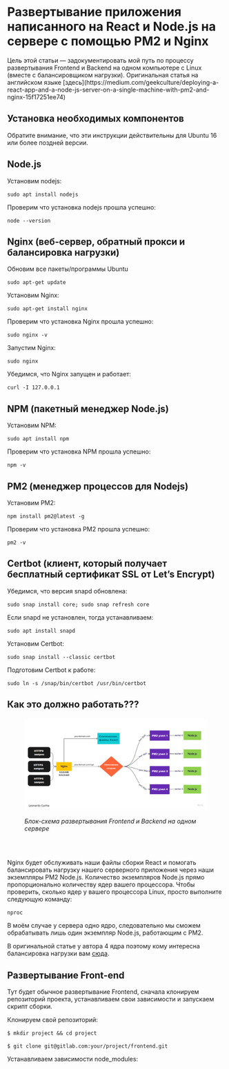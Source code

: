 <h1>Развертывание приложения написанного на React и Node.js на сервере с помощью PM2 и Nginx</h1>
Цель этой статьи — задокументировать мой путь по процессу развертывания Frontend и Backend на одном компьютере с Linux (вместе с балансировщиком нагрузки).
Оригинальная статья на английском языке [здесь](https://medium.com/geekculture/deploying-a-react-app-and-a-node-js-server-on-a-single-machine-with-pm2-and-nginx-15f17251ee74)

<h2 style="backgroud-color: #BFEBED">Установка необходимых компонентов</h2>
Обратите внимание, что эти инструкции действительны для Ubuntu 16 или более поздней версии.

<h2>Node.js</h2>
Установим nodejs:

```
sudo apt install nodejs
```

Проверим что установка nodejs прошла успешно:
```
node --version
```
<h2>Nginx (веб-сервер, обратный прокси и балансировка нагрузки)</h2>

Обновим все пакеты/программы Ubuntu
```
sudo apt-get update
```

Установим Nginx:
```
sudo apt-get install nginx
```

Проверим что установка Nginx прошла успешно:
```
sudo nginx -v
```

Запустим Nginx:
```
sudo nginx
```

Убедимся, что Nginx запущен и работает:
```
curl -I 127.0.0.1
```

<h2>NPM (пакетный менеджер Node.js)</h2>

Установим NPM:
```
sudo apt install npm
```

Проверим что установка NPM прошла успешно:
```
npm -v
```
<h2>PM2 (менеджер процессов для Nodejs)</h2>

Установим PM2:
```
npm install pm2@latest -g
```

Проверим что установка PM2 прошла успешно:
```
pm2 -v
```

<h2>Certbot (клиент, который получает бесплатный сертификат SSL от Let’s Encrypt)</h2>
Убедимся, что версия snapd обновлена:

```
sudo snap install core; sudo snap refresh core
```
Если snapd не установлен, тогда устанавливаем:
```
sudo apt install snapd
```
Установим Certbot:
```
sudo snap install --classic certbot
```

Подготовим Certbot к работе:
```
sudo ln -s /snap/bin/certbot /usr/bin/certbot
```
<h2>Как это должно работать???</h2>
<figure class="sign">
  <p><img src="img/server.png"></p>
  <figcaption><i>Блок-схема развертывания Frontend и Backend на одном сервере</i></figcaption>
</figure><br><br>
    
Nginx будет обслуживать наши файлы сборки React и помогать балансировать нагрузку нашего серверного приложения через наши экземпляры PM2 Node.js. Количество экземпляров Node.js прямо пропорционально количеству ядер вашего процессора. Чтобы проверить, сколько ядер у вашего процессора Linux, просто выполните следующую команду:
```
nproc
```
В моём случае у сервера одно ядро, следовательно мы сможем обрабатывать лишь один экземпляр Node.js, работающим с PM2.

В оригинальной статье у автора 4 ядра поэтому кому интересна балансировка нагрузки вам [сюда](https://medium.com/geekculture/deploying-a-react-app-and-a-node-js-server-on-a-single-machine-with-pm2-and-nginx-15f17251ee74).

<h2>Развертывание Front-end</h2>
Тут будет обычное развертывание Frontend, сначала клонируем репозиторий проекта, устанавливаем свои зависимости и запускаем скрипт сборки.

Клонируем свой репозиторий:
```
$ mkdir project && cd project
```
```
$ git clone git@gitlab.com:your/project/frontend.git
```
Устанавливаем зависимости node_modules:









